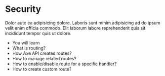 # Security

<p class="description">
Dolor aute ea adipisicing dolore. Laboris sunt minim adipisicing ad do ipsum velit enim officia commodo. Elit laborum labore reprehenderit quis sit incididunt tempor quis ut dolore.
</p>

<ul class="intro">
  <li>You will learn</li>
  <li>What is routing?</li>
  <li>How Axe API creates routes?</li>
  <li>How to manage related routes?</li>
  <li>How to enable/disable route for a specific handler?</li>
  <li>How to create custom route?</li>
</ul>
